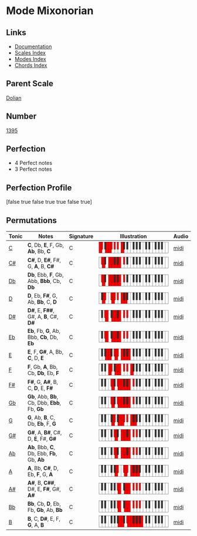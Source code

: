 # Mode Mixonorian

## Links

- [Documentation](index.md)
- [Scales Index](Scales.md)
- [Modes Index](Modes.md)
- [Chords Index](Chords.md)

## Parent Scale

[Dolian](ScaleDolian.md)

## Number

[1395](https://ianring.com/musictheory/scales/1395)

## Perfection

- 4 Perfect notes
- 3 Perfect notes

## Perfection Profile

[false true false true true false true]

## Permutations

| Tonic | Notes | Signature | Illustration | Audio |
|-------|-------|-----------|--------------|-------|
| [C](ModeCNaturalMixonorian.md) | **C**, Db, **E**, F, Gb, **Ab**, Bb, **C** | C | ![CNaturalMixonorian](ModeCNaturalMixonorian.png) | [midi](https://github.com/edipermadi/music/blob/main/docs/ModeCNaturalMixonorian.mid?raw=true) |
| [C#](ModeCSharpMixonorian.md) | **C#**, D, **E#**, F#, G, **A**, B, **C#** | C | ![CSharpMixonorian](ModeCSharpMixonorian.png) | [midi](https://github.com/edipermadi/music/blob/main/docs/ModeCSharpMixonorian.mid?raw=true) |
| [Db](ModeDFlatMixonorian.md) | **Db**, Ebb, **F**, Gb, Abb, **Bbb**, Cb, **Db** | C | ![DFlatMixonorian](ModeDFlatMixonorian.png) | [midi](https://github.com/edipermadi/music/blob/main/docs/ModeDFlatMixonorian.mid?raw=true) |
| [D](ModeDNaturalMixonorian.md) | **D**, Eb, **F#**, G, Ab, **Bb**, C, **D** | C | ![DNaturalMixonorian](ModeDNaturalMixonorian.png) | [midi](https://github.com/edipermadi/music/blob/main/docs/ModeDNaturalMixonorian.mid?raw=true) |
| [D#](ModeDSharpMixonorian.md) | **D#**, E, **F##**, G#, A, **B**, C#, **D#** | C | ![DSharpMixonorian](ModeDSharpMixonorian.png) | [midi](https://github.com/edipermadi/music/blob/main/docs/ModeDSharpMixonorian.mid?raw=true) |
| [Eb](ModeEFlatMixonorian.md) | **Eb**, Fb, **G**, Ab, Bbb, **Cb**, Db, **Eb** | C | ![EFlatMixonorian](ModeEFlatMixonorian.png) | [midi](https://github.com/edipermadi/music/blob/main/docs/ModeEFlatMixonorian.mid?raw=true) |
| [E](ModeENaturalMixonorian.md) | **E**, F, **G#**, A, Bb, **C**, D, **E** | C | ![ENaturalMixonorian](ModeENaturalMixonorian.png) | [midi](https://github.com/edipermadi/music/blob/main/docs/ModeENaturalMixonorian.mid?raw=true) |
| [F](ModeFNaturalMixonorian.md) | **F**, Gb, **A**, Bb, Cb, **Db**, Eb, **F** | C | ![FNaturalMixonorian](ModeFNaturalMixonorian.png) | [midi](https://github.com/edipermadi/music/blob/main/docs/ModeFNaturalMixonorian.mid?raw=true) |
| [F#](ModeFSharpMixonorian.md) | **F#**, G, **A#**, B, C, **D**, E, **F#** | C | ![FSharpMixonorian](ModeFSharpMixonorian.png) | [midi](https://github.com/edipermadi/music/blob/main/docs/ModeFSharpMixonorian.mid?raw=true) |
| [Gb](ModeGFlatMixonorian.md) | **Gb**, Abb, **Bb**, Cb, Dbb, **Ebb**, Fb, **Gb** | C | ![GFlatMixonorian](ModeGFlatMixonorian.png) | [midi](https://github.com/edipermadi/music/blob/main/docs/ModeGFlatMixonorian.mid?raw=true) |
| [G](ModeGNaturalMixonorian.md) | **G**, Ab, **B**, C, Db, **Eb**, F, **G** | C | ![GNaturalMixonorian](ModeGNaturalMixonorian.png) | [midi](https://github.com/edipermadi/music/blob/main/docs/ModeGNaturalMixonorian.mid?raw=true) |
| [G#](ModeGSharpMixonorian.md) | **G#**, A, **B#**, C#, D, **E**, F#, **G#** | C | ![GSharpMixonorian](ModeGSharpMixonorian.png) | [midi](https://github.com/edipermadi/music/blob/main/docs/ModeGSharpMixonorian.mid?raw=true) |
| [Ab](ModeAFlatMixonorian.md) | **Ab**, Bbb, **C**, Db, Ebb, **Fb**, Gb, **Ab** | C | ![AFlatMixonorian](ModeAFlatMixonorian.png) | [midi](https://github.com/edipermadi/music/blob/main/docs/ModeAFlatMixonorian.mid?raw=true) |
| [A](ModeANaturalMixonorian.md) | **A**, Bb, **C#**, D, Eb, **F**, G, **A** | C | ![ANaturalMixonorian](ModeANaturalMixonorian.png) | [midi](https://github.com/edipermadi/music/blob/main/docs/ModeANaturalMixonorian.mid?raw=true) |
| [A#](ModeASharpMixonorian.md) | **A#**, B, **C##**, D#, E, **F#**, G#, **A#** | C | ![ASharpMixonorian](ModeASharpMixonorian.png) | [midi](https://github.com/edipermadi/music/blob/main/docs/ModeASharpMixonorian.mid?raw=true) |
| [Bb](ModeBFlatMixonorian.md) | **Bb**, Cb, **D**, Eb, Fb, **Gb**, Ab, **Bb** | C | ![BFlatMixonorian](ModeBFlatMixonorian.png) | [midi](https://github.com/edipermadi/music/blob/main/docs/ModeBFlatMixonorian.mid?raw=true) |
| [B](ModeBNaturalMixonorian.md) | **B**, C, **D#**, E, F, **G**, A, **B** | C | ![BNaturalMixonorian](ModeBNaturalMixonorian.png) | [midi](https://github.com/edipermadi/music/blob/main/docs/ModeBNaturalMixonorian.mid?raw=true) |
